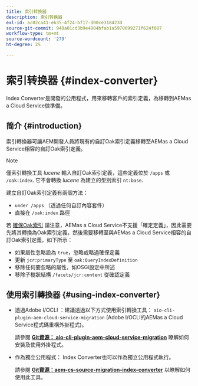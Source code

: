 ```yaml
---
title: 索引转换器
description: 索引转换器
exl-id: ac02ca41-eb35-4f24-bf17-d00ce318423d
source-git-commit: 940a01cd3b9e4804bfab1a5970699271f624f087
workflow-type: tm+mt
source-wordcount: '279'
ht-degree: 2%

---
```


# 索引转换器 {#index-converter}

Index Converter是開發的公用程式，用來移轉客戶的索引定義，為移轉到AEMas a Cloud Service做準備。

## 简介 {#introduction}

索引轉換器可讓AEM開發人員將現有的自訂Oak索引定義移轉至AEMas a Cloud Service相容的自訂Oak索引定義。

>[!NOTE]
>僅索引轉換工具 *lucene* 輸入自訂Oak索引定義，這些定義位於 `/apps` 或 `/oak:index`. 它不會轉換 *lucene* 為建立的型別索引 `nt:base`.

建立自訂Oak索引定義有兩個方法：

* `under /apps` （透過任何自訂內容套件）
* 直接在 `/oak:index` 路徑

若 [確保Oak索引](https://adobe-consulting-services.github.io/acs-aem-commons/features/ensure-oak-index/index.html) 請注意，AEMas a Cloud Service不支援「確定定義」，因此需要先將其轉換為Oak索引定義，然後需要移轉至與AEMas a Cloud Service相容的自訂Oak索引定義，如下所示：

* 如果屬性忽略設為 `true`，忽略或略過確保定義
* 更新 `jcr:primaryType` 至 `oak:QueryIndexDefinition`
* 移除任何要忽略的屬性，如OSGi設定中所述
* 移除子樹狀結構 `/facets/jcr:content` 從確認定義

## 使用索引轉換器 {#using-index-converter}

* 透過Adobe I/OCLI ：建議透過以下方式使用索引轉換工具： `aio-cli-plugin-aem-cloud-service-migration` (Adobe I/OCLI的AEMas a Cloud Service程式碼重構外掛程式)。

   請參閱 **[Git資源： aio-cli-plugin-aem-cloud-service-migration](https://github.com/adobe/aio-cli-plugin-aem-cloud-service-migration#introduction)** 瞭解如何安裝及使用外掛程式。

* 作為獨立公用程式： Index Converter也可以作為獨立公用程式執行。

   請參閱 **[Git資源：aem-cs-source-migration-index-converter](https://github.com/adobe/aem-cloud-service-source-migration/tree/master/packages/index-converter)** 以瞭解如何使用此工具。
